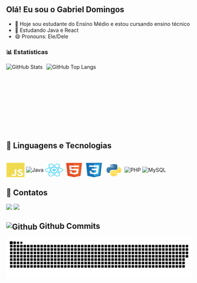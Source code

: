 ## Olá! Eu sou o Gabriel Domingos

- 🔭 Hoje sou estudante do Ensino Médio e estou cursando ensino técnico
- 🌱 Estudando Java e React
- 😄 Pronouns: Ele/Dele

### 📊 Estatísticas

<p style="display: flex; align-items: center; gap: 10px;">
  <img 
    alt="GitHub Stats" 
    height="180" 
    src="https://github-readme-stats.vercel.app/api?username=zZGabsZz&show_icons=true&theme=holi&include_all_commits=true&locale=pt-br" 
  />
  <img 
    alt="GitHub Top Langs" 
    height="180" 
    src="https://github-readme-stats.vercel.app/api/top-langs/?username=zZGabsZz&theme=holi&layout=compact&custom_title=Tecnologias&langs_count=9" 
  />
</p>


## 🤖 Linguagens e Tecnologias

<div style="display: inline_block"><br>
  <img align="center" alt="Js" height="40" width="50" src="https://raw.githubusercontent.com/devicons/devicon/master/icons/javascript/javascript-plain.svg">
  <img align="center" alt="Java" height="40" width="50" src="https://cdn.jsdelivr.net/gh/devicons/devicon@latest/icons/java/java-original.svg" />          
  <img align="center" alt="React" height="40" width="50" src="https://raw.githubusercontent.com/devicons/devicon/master/icons/react/react-original.svg">
  <img align="center" alt="HTML" height="40" width="50" src="https://raw.githubusercontent.com/devicons/devicon/master/icons/html5/html5-original.svg">
  <img align="center" alt="CSS" height="40" width="50" src="https://raw.githubusercontent.com/devicons/devicon/master/icons/css3/css3-original.svg">
  <img align="center" alt="Python" height="40" width="50" src="https://raw.githubusercontent.com/devicons/devicon/master/icons/python/python-original.svg">
  <img align="center" alt="PHP" height="40" width="50" src="https://cdn.jsdelivr.net/gh/devicons/devicon@latest/icons/php/php-original.svg" />
  <img align="center" alt="MySQL" height="40" width="50" src="https://cdn.jsdelivr.net/gh/devicons/devicon@latest/icons/mysql/mysql-original.svg" />
</div>

## 📱 Contatos

<div>  
  <a href = "https://mail.google.com/mail/u/0/#advanced-search/to=gabsildomingos%40gmail.com&query=in%3Asent&isrefinement=true&todisplay=Gabriel+Silva+Domingos?compose=DmwnWstzVFsCWkvHdNQPKJvQcKLWJNDHGBkWsCqfTVHDChwbZLJjFCChftFjTtQjJZjBjBJRJHtb"><img src="https://img.shields.io/badge/-Gmail-%23333?style=for-the-badge&logo=gmail&logoColor=white" target="_blank"></a>
  <a href="https://www.linkedin.com/in/gabriel-silva-domingos/" target="_blank"><img src="https://img.shields.io/badge/-LinkedIn-%230077B5?style=for-the-badge&logo=linkedin&logoColor=white" target="_blank"></a> 
</div>

## <img align="center" alt="Github" height="30" width="30" color="white" src="https://cdn-icons-png.flaticon.com/128/15466/15466168.png" /> Github Commits

![snake_gif](https://github.com/zZGabsZz/zZGabsZz/blob/output/github-snake-dark.svg)
